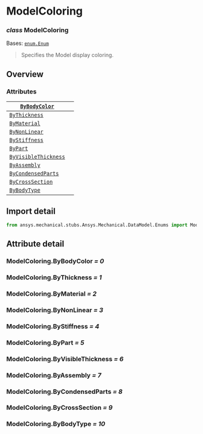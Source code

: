 <a id="modelcoloring"></a>

# ModelColoring

<a id="ModelColoring"></a>

### *class* ModelColoring

Bases: [`enum.Enum`](https://docs.python.org/3/library/enum.html#enum.Enum)

> Specifies the Model display coloring.

> <!-- !! processed by numpydoc !! -->

<a id="overview"></a>

## Overview

### Attributes

| [`ByBodyColor`](#ModelColoring.ByBodyColor)               |    |
|-----------------------------------------------------------|----|
| [`ByThickness`](#ModelColoring.ByThickness)               |    |
| [`ByMaterial`](#ModelColoring.ByMaterial)                 |    |
| [`ByNonLinear`](#ModelColoring.ByNonLinear)               |    |
| [`ByStiffness`](#ModelColoring.ByStiffness)               |    |
| [`ByPart`](#ModelColoring.ByPart)                         |    |
| [`ByVisibleThickness`](#ModelColoring.ByVisibleThickness) |    |
| [`ByAssembly`](#ModelColoring.ByAssembly)                 |    |
| [`ByCondensedParts`](#ModelColoring.ByCondensedParts)     |    |
| [`ByCrossSection`](#ModelColoring.ByCrossSection)         |    |
| [`ByBodyType`](#ModelColoring.ByBodyType)                 |    |

<a id="import-detail"></a>

## Import detail

```python
from ansys.mechanical.stubs.Ansys.Mechanical.DataModel.Enums import ModelColoring
```

<a id="attribute-detail"></a>

## Attribute detail

<a id="ModelColoring.ByBodyColor"></a>

### ModelColoring.ByBodyColor *= 0*

<a id="ModelColoring.ByThickness"></a>

### ModelColoring.ByThickness *= 1*

<a id="ModelColoring.ByMaterial"></a>

### ModelColoring.ByMaterial *= 2*

<a id="ModelColoring.ByNonLinear"></a>

### ModelColoring.ByNonLinear *= 3*

<a id="ModelColoring.ByStiffness"></a>

### ModelColoring.ByStiffness *= 4*

<a id="ModelColoring.ByPart"></a>

### ModelColoring.ByPart *= 5*

<a id="ModelColoring.ByVisibleThickness"></a>

### ModelColoring.ByVisibleThickness *= 6*

<a id="ModelColoring.ByAssembly"></a>

### ModelColoring.ByAssembly *= 7*

<a id="ModelColoring.ByCondensedParts"></a>

### ModelColoring.ByCondensedParts *= 8*

<a id="ModelColoring.ByCrossSection"></a>

### ModelColoring.ByCrossSection *= 9*

<a id="ModelColoring.ByBodyType"></a>

### ModelColoring.ByBodyType *= 10*
